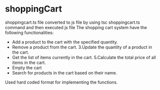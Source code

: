 # shoppingCart
shoppingcart.ts file converted to js file by using tsc shoppingcart.ts command and then executed js file The shopping cart system have the following functionalities: 
- Add a product to the cart with the specified quantity.
- Remove a product from the cart. 3.Update the quantity of a product in the cart.
- Get the list of items currently in the cart. 5.Calculate the total price of all items in the cart.
- Empty the cart
- Search for products in the cart based on their name.

Used hard coded format for implementing the functions.
